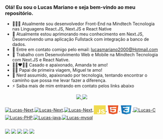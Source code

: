 ### Olá! Eu sou o Lucas Mariano e seja bem-vindo ao meu repositório.

- 👨🏽‍💻 Atualmente sou desenvolvedor Front-End na Mindtech Tecnologia nas Linguagens React.JS, Next.JS e React Native
- 📘 Atualmente estou aprimorando meu conhecimento em Next.JS, Desenvolvendo uma aplicação Fullstack com integração a banco de dados.
- 📩 Entre em contato comigo pelo email: lucasmariano2000@Hotmail.com 
- 🤔 Trabalho com Desenvolvimento Web e Mobile na Mindtech Tecnologia com Next.JS e React Native.
- 🧑🏽‍❤️‍👩🏼 Casado e apaixonado, Amanda te amo!
- 👼🏽 Papai de primeira viagem, Miguel te amo!
- 💬 Nerd assumido, apaixonado por tecnologia, tentando encontrar o caminho que possa me levar fazer a diferença.
- ⚡ Saiba mais de mim entrando em contato pelos links abaixo 

<div align="center">
  <a href="https://linktr.ee/lmariano1308">
  <img height="180em" src="https://github-readme-stats.vercel.app/api?username=lmariano1308&show_icons=true&theme=midnight-purple&include_all_commits=true&count_private=true"/>
  <img height="180em" src="https://github-readme-stats.vercel.app/api/top-langs/?username=lmariano1308&layout=compact&langs_count=7&theme=midnight-purple"/>
</div>

<div style="display: inline_block"><br>
  <img align="center" alt="Lucas-Next" height="30" width="40" src="https://www.svgrepo.com/show/354113/nextjs-icon.svg">
  <img align="center" alt="Lucas-Next" height="30" width="40" src="https://www.svgrepo.com/show/493719/react-javascript-js-framework-facebook.svg">
  <img align="center" alt="Lucas-Next" height="30" width="40" src="https://www.svgrepo.com/show/374146/typescript-official.svg">
  <img align="center" alt="Lucas-Js" height="30" width="40" src="https://raw.githubusercontent.com/devicons/devicon/master/icons/javascript/javascript-plain.svg">
  <img align="center" alt="Lucas-HTML" height="30" width="40" src="https://raw.githubusercontent.com/devicons/devicon/master/icons/html5/html5-original.svg">
  <img align="center" alt="Lucas-CSS" height="30" width="40" src="https://raw.githubusercontent.com/devicons/devicon/master/icons/css3/css3-original.svg">
  <img align="center" alt="Lucas-C" height="30" width="40" src="https://cdn.jsdelivr.net/gh/devicons/devicon/icons/c/c-original.svg">
  <img align="center" alt="Lucas-PHP" height="30" width="40" src="https://cdn.jsdelivr.net/gh/devicons/devicon/icons/php/php-original.svg">
  <img align="center" alt="Lucas-java" height="30" width="40" src="https://cdn.jsdelivr.net/gh/devicons/devicon/icons/java/java-original-wordmark.svg">
  <img align="center" alt="Lucas-mysql" height="30" width="40" src="https://cdn.jsdelivr.net/gh/devicons/devicon/icons/mysql/mysql-original-wordmark.svg">
</div>

 ##
 
 <div> 
  <a href="https://instagram.com/marianolucas_" target="_blank"><img src="https://img.shields.io/badge/-Instagram-%23E4405F?style=for-the-badge&logo=instagram&logoColor=white" target="_blank"></a>
 	<a href="https://www.twitch.tv/lucash4wk" target="_blank"><img src="https://img.shields.io/badge/Twitch-9146FF?style=for-the-badge&logo=twitch&logoColor=white" target="_blank"></a>
 <a href="https://discord.gg/d3fCDmcz" target="_blank"><img src="https://img.shields.io/badge/Discord-7289DA?style=for-the-badge&logo=discord&logoColor=white" target="_blank"></a> 
  <a href = "mailto:lucasmariano2000@hotmail.com"><img src="https://img.shields.io/badge/-Gmail-%23333?style=for-the-badge&logo=gmail&logoColor=white" target="_blank"></a>
  <a href="https://www.linkedin.com/feed/" target="_blank"><img src="https://img.shields.io/badge/-LinkedIn-%230077B5?style=for-the-badge&logo=linkedin&logoColor=white" target="_blank"></a>
  
